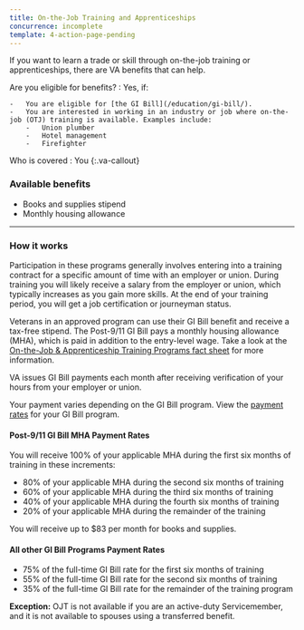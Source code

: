 ```yaml
---
title: On-the-Job Training and Apprenticeships
concurrence: incomplete
template: 4-action-page-pending
---
```


If you want to learn a trade or skill through on-the-job training or apprenticeships, there are VA benefits that can help.

Are you eligible for benefits?
: Yes, if:

	-	You are eligible for [the GI Bill](/education/gi-bill/).
	-	You are interested in working in an industry or job where on-the-job (OTJ) training is available. Examples include:
	    -	Union plumber
	    -	Hotel management
	    -	Firefighter

Who is covered
: You
{:.va-callout}

### Available benefits

-	Books and supplies stipend
-	Monthly housing allowance

-----

### How it works

Participation in these programs generally involves entering into a training contract for a specific amount of time with an employer or union. During training you will likely receive a salary from the employer or union, which typically increases as you gain more skills. At the end of your training period, you will get a job certification or journeyman status.

Veterans in an approved program can use their GI Bill benefit and receive a tax-free stipend. The Post-9/11 GI Bill pays a monthly housing allowance (MHA), which is paid in addition to the entry-level wage. Take a look at the [On-the-Job &amp; Apprenticeship Training Programs fact sheet](http://www.benefits.va.gov/gibill/docs/factsheets/OJT_Factsheet.pdf) for more information.

VA issues GI Bill payments each month after receiving verification of your hours from your employer or union.

Your payment varies depending on the GI Bill program. View the [payment rates](http://www.benefits.va.gov/gibill/resources/benefits_resources/rate_tables.asp) for your GI Bill program.

#### Post-9/11 GI Bill MHA Payment Rates
You will receive 100% of your applicable MHA during the first six months of training in these increments:

- 80% of your applicable MHA during the second six months of training
- 60% of your applicable MHA during the third six months of training
- 40% of your applicable MHA during the fourth six months of training
- 20% of your applicable MHA during the remainder of the training

You will receive up to $83 per month for books and supplies.

#### All other GI Bill Programs Payment Rates

- 75% of the full-time GI Bill rate for the first six months of training
- 55% of the full-time GI Bill rate for the second six months of training
- 35% of the full-time GI Bill rate for the remainder of the training program

**Exception:** OJT is not available if you are an active-duty Servicemember, and it is not available to spouses using a transferred benefit.

